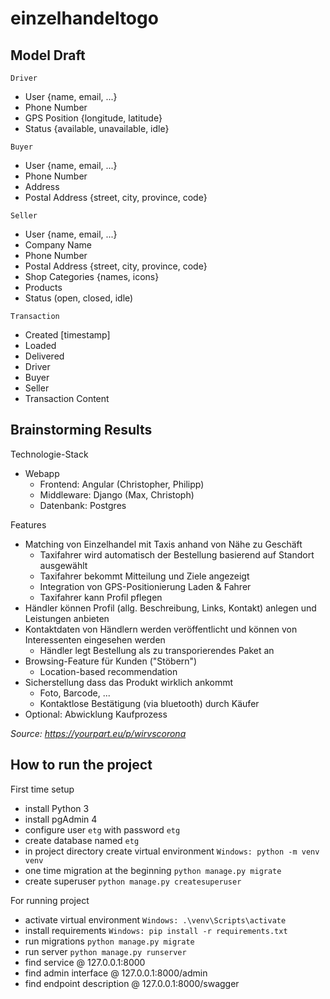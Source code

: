 # einzelhandeltogo

## Model Draft

`Driver`

* User {name, email, ...}
* Phone Number
* GPS Position {longitude, latitude}
* Status {available, unavailable, idle}

`Buyer`

* User {name, email, ...}
* Phone Number
* Address
* Postal Address {street, city, province, code}

`Seller`

* User {name, email, ...}
* Company Name
* Phone Number
* Postal Address {street, city, province, code}
* Shop Categories {names, icons}
* Products
* Status (open, closed, idle)

`Transaction`
* Created [timestamp]
* Loaded
* Delivered
* Driver
* Buyer
* Seller
* Transaction Content

## Brainstorming Results

Technologie-Stack

* Webapp
  * Frontend: Angular (Christopher, Philipp)
  * Middleware: Django (Max, Christoph)
  * Datenbank: Postgres


Features
* Matching von Einzelhandel mit Taxis anhand von Nähe zu Geschäft
  * Taxifahrer wird automatisch der Bestellung basierend auf Standort ausgewählt
  * Taxifahrer bekommt Mitteilung und Ziele angezeigt
  * Integration von GPS-Positionierung Laden & Fahrer
  * Taxifahrer kann Profil pflegen
* Händler können Profil (allg. Beschreibung, Links, Kontakt) anlegen und Leistungen anbieten
* Kontaktdaten von Händlern werden veröffentlicht und können von Interessenten eingesehen werden
  * Händler legt Bestellung als zu transporierendes Paket an
* Browsing-Feature für Kunden ("Stöbern")
  * Location-based recommendation
* Sicherstellung dass das Produkt wirklich ankommt
  * Foto, Barcode, ...
  * Kontaktlose Bestätigung (via bluetooth) durch Käufer
* Optional: Abwicklung Kaufprozess

*Source: https://yourpart.eu/p/wirvscorona*

## How to run the project

First time setup
* install Python 3
* install pgAdmin 4
* configure user `etg` with password `etg`
* create database named `etg`
* in project directory create virtual environment `Windows: python -m venv venv`
* one time migration at the beginning `python manage.py migrate`
* create superuser `python manage.py createsuperuser`

For running project
* activate virtual environment `Windows: .\venv\Scripts\activate`
* install requirements `Windows: pip install -r requirements.txt`
* run migrations `python manage.py migrate`
* run server `python manage.py runserver`
* find service @ 127.0.0.1:8000
* find admin interface @ 127.0.0.1:8000/admin
* find endpoint description @ 127.0.0.1:8000/swagger
